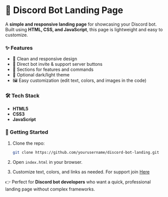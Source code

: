 # 🚀 Discord Bot Landing Page

A **simple and responsive landing page** for showcasing your Discord bot. Built using **HTML, CSS, and JavaScript**, this page is lightweight and easy to customize.

### ✨ Features

* 🎨 Clean and responsive design
* 🔗 Direct bot invite & support server buttons
* 📜 Sections for features and commands
* 🌙 Optional dark/light theme
* 🖼️ Easy customization (edit text, colors, and images in the code)

### 🛠️ Tech Stack

* **HTML5**
* **CSS3**
* **JavaScript**

### 🚀 Getting Started

1. Clone the repo:

   ```bash
   git clone https://github.com/yourusername/discord-bot-landing.git
   ```
2. Open `index.html` in your browser.
3. Customize text, colors, and links as needed.
For support join [Here](https://discord.gg/KMaVP2xupg)

👉 Perfect for **Discord bot developers** who want a quick, professional landing page without complex frameworks.

